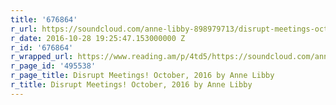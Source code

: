 ```yaml
---
title: '676864'
r_url: https://soundcloud.com/anne-libby-898979713/disrupt-meetings-october-2016/s-pJqIu
r_date: 2016-10-28 19:25:47.153000000 Z
r_id: '676864'
r_wrapped_url: https://www.reading.am/p/4td5/https://soundcloud.com/anne-libby-898979713/disrupt-meetings-october-2016/s-pJqIu
r_page_id: '495538'
r_page_title: Disrupt Meetings! October, 2016 by Anne Libby
r_title: Disrupt Meetings! October, 2016 by Anne Libby
---
```



